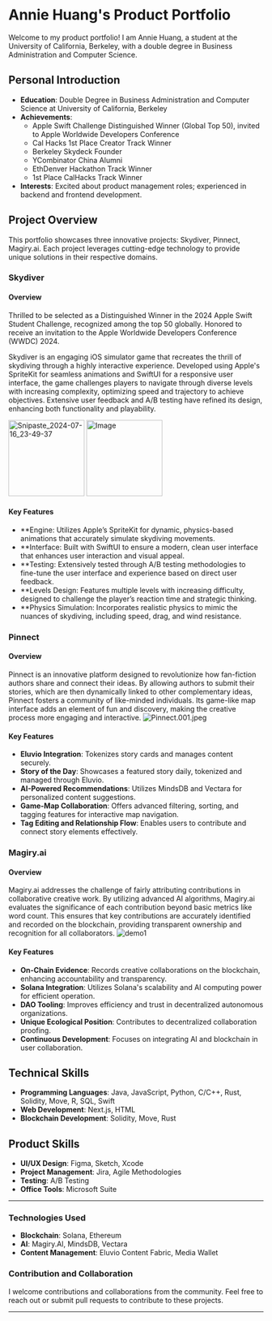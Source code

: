 # Annie Huang's Product Portfolio

Welcome to my product portfolio! I am Annie Huang, a student at the University of California, Berkeley, with a double degree in Business Administration and Computer Science.

## Personal Introduction

- **Education**: Double Degree in Business Administration and Computer Science at University of California, Berkeley
- **Achievements**:
  - Apple Swift Challenge Distinguished Winner (Global Top 50), invited to Apple Worldwide Developers Conference
  - Cal Hacks 1st Place Creator Track Winner
  - Berkeley Skydeck Founder
  - YCombinator China Alumni
  - EthDenver Hackathon Track Winner
  - 1st Place CalHacks Track Winner
- **Interests**: Excited about product management roles; experienced in backend and frontend development.

## Project Overview

This portfolio showcases three innovative projects: Skydiver, Pinnect, Magiry.ai. Each project leverages cutting-edge technology to provide unique solutions in their respective domains.

### Skydiver

#### Overview
Thrilled to be selected as a Distinguished Winner in the 2024 Apple Swift Student Challenge, recognized among the top 50 globally. Honored to receive an invitation to the Apple Worldwide Developers Conference (WWDC) 2024.

Skydiver is an engaging iOS simulator game that recreates the thrill of skydiving through a highly interactive experience. Developed using Apple's SpriteKit for seamless animations and SwiftUI for a responsive user interface, the game challenges players to navigate through diverse levels with increasing complexity, optimizing speed and trajectory to achieve objectives. Extensive user feedback and A/B testing have refined its design, enhancing both functionality and playability. 

<p>
  <img src="https://github.com/user-attachments/assets/918feee9-c704-4111-bdbf-f8b6d1582839" alt="Snipaste_2024-07-16_23-49-37" style="height: 150px; width: auto;"/>
  <img src="https://github.com/user-attachments/assets/f8722e5c-70d0-4f33-bb82-8447ab9af4bf" alt="Image" style="height: 150px; width: auto;"/>
</p>

#### Key Features
- **Engine: Utilizes Apple’s SpriteKit for dynamic, physics-based animations that accurately simulate skydiving movements.
- **Interface: Built with SwiftUI to ensure a modern, clean user interface that enhances user interaction and visual appeal.
- **Testing: Extensively tested through A/B testing methodologies to fine-tune the user interface and experience based on direct user feedback.
- **Levels Design: Features multiple levels with increasing difficulty, designed to challenge the player’s reaction time and strategic thinking.
- **Physics Simulation: Incorporates realistic physics to mimic the nuances of skydiving, including speed, drag, and wind resistance.

### Pinnect

#### Overview
Pinnect is an innovative platform designed to revolutionize how fan-fiction authors share and connect their ideas. By allowing authors to submit their stories, which are then dynamically linked to other complementary ideas, Pinnect fosters a community of like-minded individuals. Its game-like map interface adds an element of fun and discovery, making the creative process more engaging and interactive.
![Pinnect.001.jpeg](/images/Pinnect.001.jpeg)
#### Key Features
- **Eluvio Integration**: Tokenizes story cards and manages content securely.
- **Story of the Day**: Showcases a featured story daily, tokenized and managed through Eluvio.
- **AI-Powered Recommendations**: Utilizes MindsDB and Vectara for personalized content suggestions.
- **Game-Map Collaboration**: Offers advanced filtering, sorting, and tagging features for interactive map navigation.
- **Tag Editing and Relationship Flow**: Enables users to contribute and connect story elements effectively.

### Magiry.ai

#### Overview
Magiry.ai addresses the challenge of fairly attributing contributions in collaborative creative work. By utilizing advanced AI algorithms, Magiry.ai evaluates the significance of each contribution beyond basic metrics like word count. This ensures that key contributions are accurately identified and recorded on the blockchain, providing transparent ownership and recognition for all collaborators.
![demo1](images/cover1.png)
#### Key Features
- **On-Chain Evidence**: Records creative collaborations on the blockchain, enhancing accountability and transparency.
- **Solana Integration**: Utilizes Solana's scalability and AI computing power for efficient operation.
- **DAO Tooling**: Improves efficiency and trust in decentralized autonomous organizations.
- **Unique Ecological Position**: Contributes to decentralized collaboration proofing.
- **Continuous Development**: Focuses on integrating AI and blockchain in user collaboration.

## Technical Skills

- **Programming Languages**: Java, JavaScript, Python, C/C++, Rust, Solidity, Move, R, SQL, Swift
- **Web Development**: Next.js, HTML
- **Blockchain Development**: Solidity, Move, Rust

## Product Skills

- **UI/UX Design**: Figma, Sketch, Xcode
- **Project Management**: Jira, Agile Methodologies
- **Testing**: A/B Testing
- **Office Tools**: Microsoft Suite

---

### Technologies Used
- **Blockchain**: Solana, Ethereum
- **AI**: Magiry.AI, MindsDB, Vectara
- **Content Management**: Eluvio Content Fabric, Media Wallet

### Contribution and Collaboration
I welcome contributions and collaborations from the community. Feel free to reach out or submit pull requests to contribute to these projects.

---

